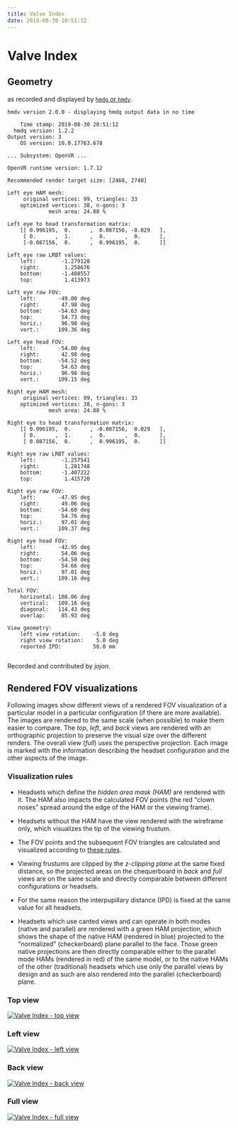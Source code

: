 ```yaml
---
title: Valve Index
date: 2019-08-30 20:51:12
---
```

# Valve Index

## Geometry

as recorded and displayed by [`hmdq` or `hmdv`](https://github.com/risa2000/hmdq).
```
hmdv version 2.0.0 - displaying hmdq output data in no time

    Time stamp: 2019-08-30 20:51:12
  hmdq version: 1.2.2
Output version: 3
    OS version: 10.0.17763.678

... Subsystem: OpenVR ...

OpenVR runtime version: 1.7.12

Recommended render target size: [2468, 2740]

Left eye HAM mesh:
     original vertices: 99, triangles: 33
    optimized vertices: 38, n-gons: 3
             mesh area: 24.88 %

Left eye to head transformation matrix:
    [[ 0.996195,  0.      ,  0.087156, -0.029   ],
     [ 0.      ,  1.      ,  0.      ,  0.      ],
     [-0.087156,  0.      ,  0.996195,  0.      ]]

Left eye raw LRBT values:
    left:        -1.279120
    right:        1.258676
    bottom:      -1.408557
    top:          1.413973

Left eye raw FOV:
    left:       -49.00 deg
    right:       47.98 deg
    bottom:     -54.63 deg
    top:         54.73 deg
    horiz.:      96.98 deg
    vert.:      109.36 deg

Left eye head FOV:
    left:       -54.00 deg
    right:       42.98 deg
    bottom:     -54.52 deg
    top:         54.63 deg
    horiz.:      96.98 deg
    vert.:      109.15 deg

Right eye HAM mesh:
     original vertices: 99, triangles: 33
    optimized vertices: 38, n-gons: 3
             mesh area: 24.88 %

Right eye to head transformation matrix:
    [[ 0.996195,  0.      , -0.087156,  0.029   ],
     [ 0.      ,  1.      ,  0.      ,  0.      ],
     [ 0.087156,  0.      ,  0.996195,  0.      ]]

Right eye raw LRBT values:
    left:        -1.257541
    right:        1.281748
    bottom:      -1.407222
    top:          1.415720

Right eye raw FOV:
    left:       -47.95 deg
    right:       49.06 deg
    bottom:     -54.60 deg
    top:         54.76 deg
    horiz.:      97.01 deg
    vert.:      109.37 deg

Right eye head FOV:
    left:       -42.95 deg
    right:       54.06 deg
    bottom:     -54.50 deg
    top:         54.66 deg
    horiz.:      97.01 deg
    vert.:      109.16 deg

Total FOV:
    horizontal: 108.06 deg
    vertical:   109.16 deg
    diagonal:   114.43 deg
    overlap:     85.93 deg

View geometry:
    left view rotation:    -5.0 deg
    right view rotation:    5.0 deg
    reported IPD:          58.0 mm


```
Recorded and contributed by _jojon_.

## Rendered FOV visualizations

Following images show different views of a rendered FOV visualization of a
particular model in a particular configuration (if there are more available).
The images are rendered to the same scale (when possible) to make them easier
to compare. The _top_, _left_, and _back_ views are rendered with an
orthographic projection to preserve the visual size over the different renders.
The overall view (_full_) uses the perspective projection. Each image is marked
with the information describing the headset configuration and the other aspects
of the image.

### Visualization rules

* Headsets which define the _hidden area mask (HAM)_ are rendered with it. The
  HAM also impacts the calculated FOV points (the red "clown noses" spread
  around the edge of the HAM or the viewing frame).

* Headsets without the HAM have the view rendered with the wireframe only, which
  visualizes the tip of the viewing frustum.

* The FOV points and the subsequent FOV triangles are calculated and visualized
  according to [these
  rules](https://risa2000.github.io/vrdocs/docs/hmd_fov_calculation).

* Viewing frustums are clipped by the _z-clipping plane_ at the same fixed
  distance, so the projected areas on the chequerboard in _back_ and _full_
  views are on the same scale and directly comparable between different
  configurations or headsets.

* For the same reason the interpupillary distance (IPD) is fixed at the same
  value for all headsets.

* Headsets which use canted views and can operate in both modes (native and
  parallel) are rendered with a green HAM projection, which shows the shape of
  the native HAM (rendered in blue) projected to the "normalized"
  (checkerboard) plane parallel to the face. Those green native projections are
  then directly comparable either to the parallel mode HAMs (rendered in red)
  of the same model, or to the native HAMs of the other (traditional) headsets
  which use only the parallel views by design and as such are also rendered
  into the parallel (checkerboard) plane.

### Top view
[![Valve Index - top view](../images/Index_Native_top.dmx.png)](../images/Index_Native_top.dmx.png)

### Left view
[![Valve Index - left view](../images/Index_Native_left.dmx.png)](../images/Index_Native_left.dmx.png)

### Back view
[![Valve Index - back view](../images/Index_Native_back.dmx.png)](../images/Index_Native_back.dmx.png)

### Full view
[![Valve Index - full view](../images/Index_Native_over.dmx.png)](../images/Index_Native_over.dmx.png)

